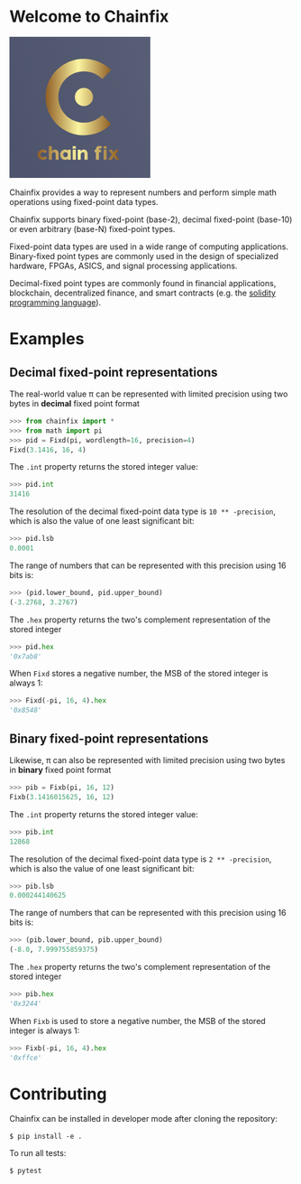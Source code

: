# Welcome to Chainfix
![chainfix](https://github.com/pydefi/chainfix/raw/main/docs/logo/chainfix_logo.png)

Chainfix provides a way to represent numbers and perform simple math operations using fixed-point data types.

Chainfix supports binary fixed-point (base-2), decimal fixed-point (base-10)
or even arbitrary (base-N) fixed-point types.

Fixed-point data types are used in a wide range of computing applications. 
Binary-fixed point types are commonly used in the design of specialized hardware, 
FPGAs, ASICS, and signal processing applications.  

Decimal-fixed point types are commonly found in financial applications, blockchain, 
decentralized finance, and smart contracts
(e.g. the [solidity programming language](https://docs.soliditylang.org/)).


# Examples

## Decimal fixed-point representations

The real-world value &pi; can be represented with limited precision using 
two bytes in **decimal** fixed point format

```python
>>> from chainfix import * 
>>> from math import pi
>>> pid = Fixd(pi, wordlength=16, precision=4)
Fixd(3.1416, 16, 4)
```

The `.int` property returns the stored integer value:   

```python
>>> pid.int
31416
```

The resolution of the decimal fixed-point data type is `10 ** -precision`, which 
is also the value of one least significant bit:

```python
>>> pid.lsb
0.0001
```

The range of numbers that can be represented with this precision using 16 bits is:

```python
>>> (pid.lower_bound, pid.upper_bound)
(-3.2768, 3.2767)
```

The `.hex` property returns the two's complement representation of the stored integer

```python
>>> pid.hex
'0x7ab8'
```

When `Fixd` stores a negative number, the MSB of the stored integer is always 1: 

```python
>>> Fixd(-pi, 16, 4).hex
'0x8548'
```

## Binary fixed-point representations

Likewise, &pi; can also be represented with limited precision using 
two bytes in **binary** fixed point format

```python
>>> pib = Fixb(pi, 16, 12)
Fixb(3.1416015625, 16, 12)
```

The `.int` property returns the stored integer value:   

```python
>>> pib.int
12868
```

The resolution of the decimal fixed-point data type is `2 ** -precision`, which 
is also the value of one least significant bit:

```python
>>> pib.lsb
0.000244140625
```

The range of numbers that can be represented with this precision using 16 bits is:

```python
>>> (pib.lower_bound, pib.upper_bound)
(-8.0, 7.999755859375)
```

The `.hex` property returns the two's complement representation of the stored integer

```python
>>> pib.hex
'0x3244'
```

When `Fixb` is used to store a negative number, the MSB of the stored integer is always 1: 

```python
>>> Fixb(-pi, 16, 4).hex
'0xffce'
```


# Contributing

Chainfix can be installed in developer mode after cloning the repository:

```shell
$ pip install -e .
```

To run all tests:

```shell
$ pytest
```






